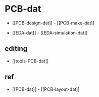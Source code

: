 
# PCB-dat 

- [[PCB-design-dat]] - [[PCB-make-dat]]

- [[EDA-dat]] - [[EDA-simulation-dat]]

## editing 

- [[tools-PCB-dat]]




## ref 

- [[PCB-dat]] - [[PCB-layout-dat]]






